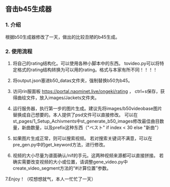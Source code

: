 ## 音击b45生成器

### 1. 介绍
根据b50生成器修改了一天，做出的比较丑陋的b45生成。

### 2. 使用流程
1. 将自己的rating结构化。可以使用各种小脚本中的东西。
tovideo.py可以将特定格式的rating结构转换为可以用的rating。格式与本家有所不同！！！！
2. 将output.json塞进b50_datas文件夹，强制替换b50为b45。
3. 访问rin服面板 https://portal.naominet.live/ongeki/rating ， ctrl+s保存，获得曲绘文件，放入images/Jackets文件夹。

4. 运行服务器，执行第一步的图片生成。建议先将images/b50videobase图片替换成自己想要的。本人提供了psd文件可以直接修改。
可以在st_pages/1_Setup_Achivments中st_generate_b50_images修改最佳曲目数量，新曲数量，以及prefix这种东西（"ベスト" if index < 30 else "新曲"）

5. 如果图片生成正常，则可以搜索视频。
若对搜索关键词不满意，可以在pre_gen.py中的get_keyword方法，进行修改。

6. 视频的大小尽量为谱面确认/nif的手元。这两种视频来源都可以直接拼接。
若确实需要改变视频的大小或位置，请调整gene_video.py中create_video_segment方法的“#计算位置”参数。

7.Enjoy！（哎想想就气，本人一忙忙了一天）
